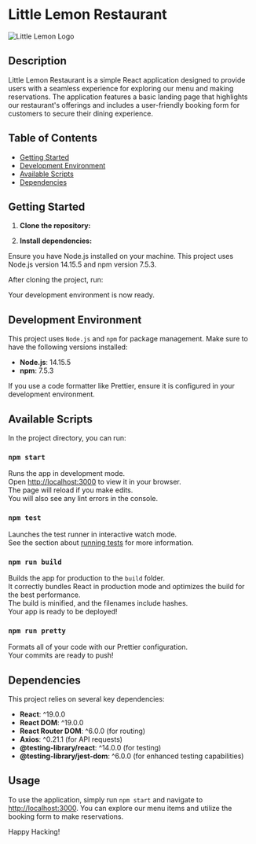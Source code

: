 # Little Lemon Restaurant

![Little Lemon Logo](link-to-your-logo-image) <!-- Add your logo image link here -->

## Description

Little Lemon Restaurant is a simple React application designed to provide users with a seamless experience for exploring our menu and making reservations. The application features a basic landing page that highlights our restaurant's offerings and includes a user-friendly booking form for customers to secure their dining experience.

## Table of Contents

- [Getting Started](#getting-started)
- [Development Environment](#development-environment)
- [Available Scripts](#available-scripts)
- [Dependencies](#dependencies)

## Getting Started

1. **Clone the repository:**


2. **Install dependencies:**

Ensure you have Node.js installed on your machine. This project uses Node.js version 14.15.5 and npm version 7.5.3.

After cloning the project, run:


Your development environment is now ready.

## Development Environment

This project uses `Node.js` and `npm` for package management. Make sure to have the following versions installed:

- **Node.js**: 14.15.5
- **npm**: 7.5.3

If you use a code formatter like Prettier, ensure it is configured in your development environment.

## Available Scripts

In the project directory, you can run:

### `npm start`

Runs the app in development mode.<br />
Open [http://localhost:3000](http://localhost:3000) to view it in your browser.<br />
The page will reload if you make edits.<br />
You will also see any lint errors in the console.

### `npm test`

Launches the test runner in interactive watch mode.<br />
See the section about [running tests](https://create-react-app.dev/docs/running-tests/) for more information.

### `npm run build`

Builds the app for production to the `build` folder.<br />
It correctly bundles React in production mode and optimizes the build for the best performance.<br />
The build is minified, and the filenames include hashes.<br />
Your app is ready to be deployed!

### `npm run pretty`

Formats all of your code with our Prettier configuration.<br />
Your commits are ready to push!

## Dependencies

This project relies on several key dependencies:

- **React**: ^19.0.0
- **React DOM**: ^19.0.0
- **React Router DOM**: ^6.0.0 (for routing)
- **Axios**: ^0.21.1 (for API requests)
- **@testing-library/react**: ^14.0.0 (for testing)
- **@testing-library/jest-dom**: ^6.0.0 (for enhanced testing capabilities)

## Usage

To use the application, simply run `npm start` and navigate to [http://localhost:3000](http://localhost:3000). You can explore our menu items and utilize the booking form to make reservations.

Happy Hacking!

